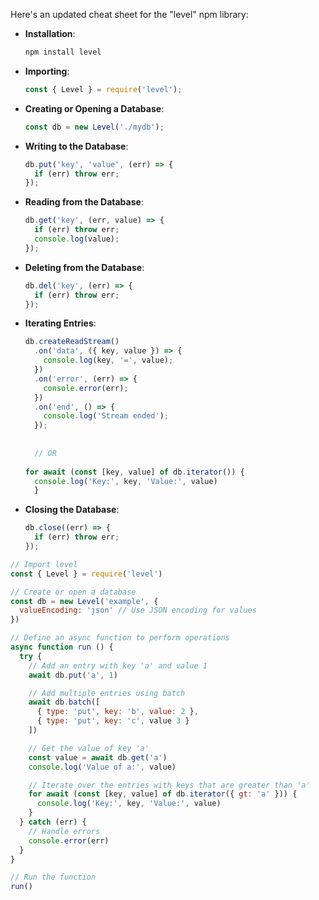 Here's an updated cheat sheet for the "level" npm library:

- **Installation**:
  ```sh
  npm install level
  ```

- **Importing**:
  ```javascript
  const { Level } = require('level');
  ```

- **Creating or Opening a Database**:
  ```javascript
  const db = new Level('./mydb');
  ```

- **Writing to the Database**:
  ```javascript
  db.put('key', 'value', (err) => {
    if (err) throw err;
  });
  ```

- **Reading from the Database**:
  ```javascript
  db.get('key', (err, value) => {
    if (err) throw err;
    console.log(value);
  });
  ```

- **Deleting from the Database**:
  ```javascript
  db.del('key', (err) => {
    if (err) throw err;
  });
  ```

- **Iterating Entries**:
  ```javascript
  db.createReadStream()
    .on('data', ({ key, value }) => {
      console.log(key, '=', value);
    })
    .on('error', (err) => {
      console.error(err);
    })
    .on('end', () => {
      console.log('Stream ended');
    });
    
    
    // OR 
    
  for await (const [key, value] of db.iterator()) {
    console.log('Key:', key, 'Value:', value)
    }
  ```

- **Closing the Database**:
  ```javascript
  db.close((err) => {
    if (err) throw err;
  });
  ```




```javascript
// Import level
const { Level } = require('level')

// Create or open a database
const db = new Level('example', {
  valueEncoding: 'json' // Use JSON encoding for values
})

// Define an async function to perform operations
async function run () {
  try {
    // Add an entry with key 'a' and value 1
    await db.put('a', 1)

    // Add multiple entries using batch
    await db.batch([
      { type: 'put', key: 'b', value: 2 },
      { type: 'put', key: 'c', value 3 }
    ])

    // Get the value of key 'a'
    const value = await db.get('a')
    console.log('Value of a:', value)

    // Iterate over the entries with keys that are greater than 'a'
    for await (const [key, value] of db.iterator({ gt: 'a' })) {
      console.log('Key:', key, 'Value:', value)
    }
  } catch (err) {
    // Handle errors
    console.error(err)
  }
}

// Run the function
run()
```